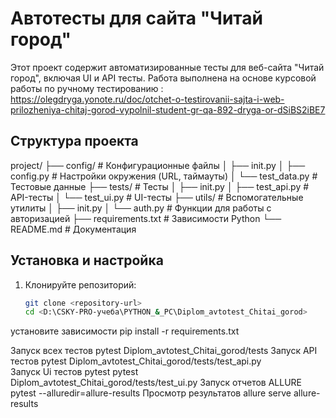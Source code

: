 # Автотесты для сайта "Читай город"

Этот проект содержит автоматизированные тесты для веб-сайта "Читай город", включая UI и API тесты.
Работа выполнена на основе курсовой работы по ручному тестированию :
https://olegdryga.yonote.ru/doc/otchet-o-testirovanii-sajta-i-web-prilozheniya-chitaj-gorod-vypolnil-student-gr-qa-892-dryga-or-dSiBS2iBE7


## Структура проекта
project/
├── config/ # Конфигурационные файлы
│ ├── init.py
│ ├── config.py # Настройки окружения (URL, таймауты)
│ └── test_data.py # Тестовые данные
├── tests/ # Тесты
│ ├── init.py
│ ├── test_api.py # API-тесты
│ └── test_ui.py # UI-тесты
├── utils/ # Вспомогательные утилиты
│ ├── init.py
│ └── auth.py # Функции для работы с авторизацией
├── requirements.txt # Зависимости Python
└── README.md # Документация

## Установка и настройка

1. Клонируйте репозиторий:
   ```bash
   git clone <repository-url>
   cd <D:\CSKY-PRO-учеба\PYTHON_&_PC\Diplom_avtotest_Chitai_gorod>
   
установите зависимости pip install -r requirements.txt

Запуск всех тестов pytest Diplom_avtotest_Chitai_gorod/tests
Запуск API тестов pytest Diplom_avtotest_Chitai_gorod/tests/test_api.py   
Запуск Ui тестов pytest pytest Diplom_avtotest_Chitai_gorod/tests/test_ui.py
Запуск отчетов ALLURE  pytest --alluredir=allure-results
Просмотр результатов allure serve allure-results
